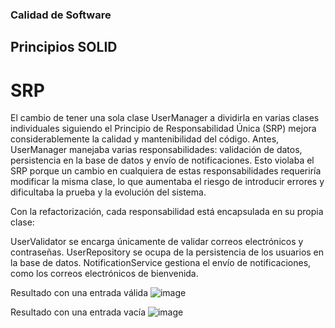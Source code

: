 ### Calidad de Software
## Principios SOLID
# SRP

El cambio de tener una sola clase UserManager a dividirla en varias clases individuales siguiendo el Principio de Responsabilidad Única (SRP) mejora considerablemente la calidad y mantenibilidad del código. Antes, UserManager manejaba varias responsabilidades: validación de datos, persistencia en la base de datos y envío de notificaciones. Esto violaba el SRP porque un cambio en cualquiera de estas responsabilidades requeriría modificar la misma clase, lo que aumentaba el riesgo de introducir errores y dificultaba la prueba y la evolución del sistema.

Con la refactorización, cada responsabilidad está encapsulada en su propia clase:

UserValidator se encarga únicamente de validar correos electrónicos y contraseñas.
UserRepository se ocupa de la persistencia de los usuarios en la base de datos.
NotificationService gestiona el envío de notificaciones, como los correos electrónicos de bienvenida.

Resultado con una entrada válida
![image](https://github.com/user-attachments/assets/8903c20e-8efa-4836-ad14-8401e7724409)

Resultado con una entrada vacía
![image](https://github.com/user-attachments/assets/7fd57c44-2613-4fa3-b36a-5d33b37aba91)
